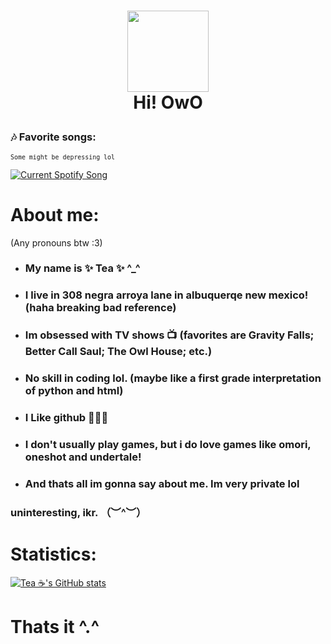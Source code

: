 
#   <p align=center> <img src="https://user-images.githubusercontent.com/123305689/235322275-f86348d6-0fe6-4322-8ec1-4ca78f352f33.gif" width="130"> <br> Hi! OwO </center>


### 🎶 Favorite songs: 
<sup>`Some might be depressing lol`</sup>


<a href="https://github.com/tthn0/Spotify-Readme">
  <img src="https://teasspotifyreadme.vercel.app/api?scan=true&rainbow=true&theme=dark" alt="Current Spotify Song">
</a>

# About me:

(Any pronouns btw :3)

- <h3>My name is ✨ Tea ✨ ^_^ </h3>

- <h3>I live in 308 negra arroya lane in albuquerqe new mexico! (haha breaking bad reference)</h3>

- <h3>Im obsessed with TV shows 📺 (favorites are Gravity Falls; Better Call Saul; The Owl House; etc.)</h3>

- <h3>No skill in coding lol. (maybe like a first grade interpretation of python and html)</h3>

- <h3>I Like github 🤯🤯🤯</h3>

- <h3>I don't usually play games, but i do love games like omori, oneshot and undertale!</h3>

- <h3><strong>And thats all im gonna say about me. Im very private lol</strong></h3>

### uninteresting, ikr. （︶^︶）





# Statistics:

[![Tea ☕'s GitHub stats](https://github-readme-stats.vercel.app/api?username=TeaEndsAcronyms&show_icons=true&theme=dracula)](https://github.com/anuraghazra/github-readme-stats)



# Thats it ^.^

<!--
**TeaEndsAcronyms/TeaEndsAcronyms** is a ✨ _special_ ✨ repository because its `README.md` (this file) appears on your GitHub profile.


